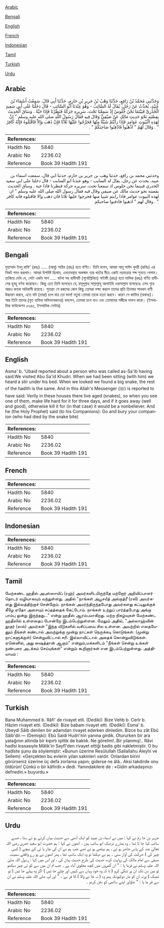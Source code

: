 [Arabic](#arabic)

[Bengali](#bengali)

[English](#english)

[French](#french)

[Indonesian](#indonesian)

[Tamil](#tamil)

[Turkish](#turkish)

[Urdu](#urdu)

## Arabic


<div dir="rtl" lang="ar" style={{fontSize:'larger',backgroundColor:'#f8f9fa',padding:20}}>
وَحَدَّثَنِي مُحَمَّدُ بْنُ رَافِعٍ، حَدَّثَنَا وَهْبُ بْنُ جَرِيرِ بْنِ حَازِمٍ، حَدَّثَنَا أَبِي قَالَ، سَمِعْتُ أَسْمَاءَ بْنَ عُبَيْدٍ، يُحَدِّثُ عَنْ رَجُلٍ، يُقَالُ لَهُ السَّائِبُ - وَهُوَ عِنْدَنَا أَبُو السَّائِبِ - قَالَ دَخَلْنَا عَلَى أَبِي سَعِيدٍ الْخُدْرِيِّ فَبَيْنَمَا نَحْنُ جُلُوسٌ إِذْ سَمِعْنَا تَحْتَ، سَرِيرِهِ حَرَكَةً فَنَظَرْنَا فَإِذَا حَيَّةٌ ‏.‏ وَسَاقَ الْحَدِيثَ بِقِصَّتِهِ نَحْوَ حَدِيثِ مَالِكٍ عَنْ صَيْفِيٍّ وَقَالَ فِيهِ فَقَالَ رَسُولُ اللَّهِ صلى الله عليه وسلم ‏"‏ إِنَّ لِهَذِهِ الْبُيُوتِ عَوَامِرَ فَإِذَا رَأَيْتُمْ شَيْئًا مِنْهَا فَحَرِّجُوا عَلَيْهَا ثَلاَثًا فَإِنْ ذَهَبَ وَإِلاَّ فَاقْتُلُوهُ فَإِنَّهُ كَافِرٌ ‏"‏ ‏.‏ وَقَالَ لَهُمُ ‏"‏ اذْهَبُوا فَادْفِنُوا صَاحِبَكُمْ ‏"‏ ‏.‏
</div>
<div style={{backgroundColor:'#f8f9fa',padding:20, marginBottom: 10}}><table> <thead> <tr> <th>References:</th> <th></th> </tr> </thead> <tbody><tr><td>Hadith No</td><td>5840</td></tr><tr><td>Arabic No</td><td>2236.02</td></tr><tr><td>Reference</td><td>Book 39 Hadith 191</td></tr></tbody></table></div>


<div dir="rtl" lang="ar" style={{fontSize:'larger',backgroundColor:'#f8f9fa',padding:20}}>
وحدثني محمد بن رافع، حدثنا وهب بن جرير بن حازم، حدثنا ابي قال، سمعت اسماء بن عبيد، يحدث عن رجل، يقال له السايب - وهو عندنا ابو السايب - قال دخلنا على ابي سعيد الخدري فبينما نحن جلوس اذ سمعنا تحت، سريره حركة فنظرنا فاذا حية . وساق الحديث بقصته نحو حديث مالك عن صيفي وقال فيه فقال رسول الله صلى الله عليه وسلم " ان لهذه البيوت عوامر فاذا رايتم شييا منها فحرجوا عليها ثلاثا فان ذهب والا فاقتلوه فانه كافر " . وقال لهم " اذهبوا فادفنوا صاحبكم
</div>
<div style={{backgroundColor:'#f8f9fa',padding:20, marginBottom: 10}}><table> <thead> <tr> <th>References:</th> <th></th> </tr> </thead> <tbody><tr><td>Hadith No</td><td>5840</td></tr><tr><td>Arabic No</td><td>2236.02</td></tr><tr><td>Reference</td><td>Book 39 Hadith 191</td></tr></tbody></table></div>

## Bengali


<div dir="ltr" lang="bn" style={{fontSize:'larger',backgroundColor:'#f8f9fa',padding:20}}>
মুহাম্মাদ ইবনু রাফি' (রহঃ) ..... (আবূ) সায়িব (রহঃ) হতে বর্ণিত। তিনি বলেন, আমরা আবূ সাঈদ খুদরী (রাযিঃ) এর নিকট গমন করলাম। আমরা উপবিষ্ট ছিলাম, এমতাবস্থায় অকস্মাৎ তার খাটের নীচে একটা নড়াচড়ার শব্দ শুনতে পেলাম। তাকিয়ে দেখি যে, সেটা একটা সাপ ..... ঘটনা সহ হাদীসটি (পূর্বোল্লিখিত) সাইফী (রহঃ) হতে মালিক (রহঃ) বর্ণিত হাদীসের হুবহু বর্ণনা করেছেন। কিন্তু এতে তিনি বলেছেন যে, রসূলুল্লাহ সাল্লাল্লাহু আলাইহি ওয়াসাল্লাম বলেছেনঃ এসব গৃহে আরও কতক অধিবাসী রয়েছে। সুতরাং সে রকমের কোন কিছু তোমরা লক্ষ্য করলে তাদের প্রতি তিনবার সাবধান বাণী উচ্চারণ করবে, এতে যদি (তারা) চলে যায় তো ভাল! নতুবা তোমরা তাকে হত্যা করবে। কারণ সে কাফির (অবাধ্য)। আর তিনি তাদের (মৃত ব্যক্তির অভিভাবকদের) বললেন, তোমরা চলে যাও এবং তোমাদের সঙ্গীকে দাফন করো। (ইসলামিক ফাউন্ডেশন ৫৬৪৫, ইসলামিক সেন্টার)
</div>
<div style={{backgroundColor:'#f8f9fa',padding:20, marginBottom: 10}}><table> <thead> <tr> <th>References:</th> <th></th> </tr> </thead> <tbody><tr><td>Hadith No</td><td>5840</td></tr><tr><td>Arabic No</td><td>2236.02</td></tr><tr><td>Reference</td><td>Book 39 Hadith 191</td></tr></tbody></table></div>

## English


<div dir="ltr" lang="en" style={{fontSize:'larger',backgroundColor:'#f8f9fa',padding:20}}>
Asma' b. 'Ubaid reported about a person who was called as-Sa'ib having said:We visited Abu Sa'id Khudri. When we had been sitting (with him) we heard a stir under his bed. When we looked we found a big snake, the rest of the hadith is the same. And in this Allah's Messenger (ﷺ) is reported to have said: Verily in these houses there live aged (snakes), so when you see one of them, make life hard for it for three days, and if it goes away (well and good), otherwise kill it for (in that case) it would be a nonbeliever. And he (the Holy Prophet) said (to his Companions): Go and bury your companion (who had died by the snake bite)
</div>
<div style={{backgroundColor:'#f8f9fa',padding:20, marginBottom: 10}}><table> <thead> <tr> <th>References:</th> <th></th> </tr> </thead> <tbody><tr><td>Hadith No</td><td>5840</td></tr><tr><td>Arabic No</td><td>2236.02</td></tr><tr><td>Reference</td><td>Book 39 Hadith 191</td></tr></tbody></table></div>

## French


<div dir="ltr" lang="fr" style={{fontSize:'larger',backgroundColor:'#f8f9fa',padding:20}}>

</div>
<div style={{backgroundColor:'#f8f9fa',padding:20, marginBottom: 10}}><table> <thead> <tr> <th>References:</th> <th></th> </tr> </thead> <tbody><tr><td>Hadith No</td><td>5840</td></tr><tr><td>Arabic No</td><td>2236.02</td></tr><tr><td>Reference</td><td>Book 39 Hadith 191</td></tr></tbody></table></div>

## Indonesian


<div dir="ltr" lang="id" style={{fontSize:'larger',backgroundColor:'#f8f9fa',padding:20}}>

</div>
<div style={{backgroundColor:'#f8f9fa',padding:20, marginBottom: 10}}><table> <thead> <tr> <th>References:</th> <th></th> </tr> </thead> <tbody><tr><td>Hadith No</td><td>5840</td></tr><tr><td>Arabic No</td><td>2236.02</td></tr><tr><td>Reference</td><td>Book 39 Hadith 191</td></tr></tbody></table></div>

## Tamil


<div dir="ltr" lang="ta" style={{fontSize:'larger',backgroundColor:'#f8f9fa',padding:20}}>
மேற்கண்ட ஹதீஸ் அபுஸ்ஸாயிப் (ரஹ்) அவர்களிடமிருந்தே மற்றோர் அறிவிப்பாளர் தொடர் வழியாகவும் வந்துள்ளது. அதில் "நாங்கள் அபூசயீத் அல்குத்ரீ (ரலி) அவர்களது இல்லத்திற்குச் சென்றோம். நாங்கள் அமர்ந்திருந்தபோது அவர்களது கட்டிலுக்குக் கீழே ஏதோ அசையும் சப்தத்தைக் கேட்டோம். நாங்கள் உற்றுப் பார்த்தபோது அங்கு பாம்பு ஒன்று இருந்தது..." என்று ஹதீஸ் ஆரம்பமாகிறது. மற்ற நிகழ்வுகள் மேற்கண்ட ஹதீஸில் உள்ளதைப் போன்றே இடம்பெற்றுள்ளன. மேலும் அதில், "அல்லாஹ்வின் தூதர் (ஸல்) அவர்கள் "இந்த வீடுகளில் வசிப்பவை சில உள்ளன. அவற்றில் எதையேனும் நீங்கள் கண்டால் அவற்றுக்கு மூன்று நாட்கள் நெருக்கடி கொடுங்கள். (மூன்று நாட்களுக்குள்) சென்றுவிட்டால் சரி. இல்லாவிட்டால் அதைக் கொன்றுவிடுங்கள். ஏனெனில், அது ஷைத்தான் ஆகும்" என்றும்,மக்களிடம் "நீங்கள் சென்று உங்கள் நண்பரை அடக்கம் செய்யுங்கள்" என்றும் கூறினார்கள் என இடம்பெற்றுள்ளது. அத்தியாயம் :
</div>
<div style={{backgroundColor:'#f8f9fa',padding:20, marginBottom: 10}}><table> <thead> <tr> <th>References:</th> <th></th> </tr> </thead> <tbody><tr><td>Hadith No</td><td>5840</td></tr><tr><td>Arabic No</td><td>2236.02</td></tr><tr><td>Reference</td><td>Book 39 Hadith 191</td></tr></tbody></table></div>

## Turkish


<div dir="ltr" lang="tr" style={{fontSize:'larger',backgroundColor:'#f8f9fa',padding:20}}>
Bana Muhammed b. Râfi' de rivayet etli. (Dediki): Bize Vehb b. Cerîr b. Hâzim rivayet etti. (Dediki): Bize babam rivayet etti. (Dediki): Esma' b. Ubeydi Sâib denilen bir adamdan rivayet ederken dinledim. Bizce bu zât Ebû Sâib'dir.— (Demişki): Ebû Saidi Hudri'nin yanına girdik. Otururken bir ara yatağının altında bir kıpırtı işittik de baktık. Ne görelim!..Bir yılanmış!.. Râvi hadîsi kıssasıyle Mâlik'in Sayfî'den rivayet ettiği badis gibi nakletmiştir. O bu hadîste şunu da söylemiştir: «Bunun üzerine Resûlullah (Sallallahu Aleyhi ve Sellem): «Gerçekten bu evlerin yılan sakinleri vardır. Onlardan birini görürseniz üzerine üç defa zorlama yapın; giderse ne âlâ.. Aksi takdirde onu öldürün! Çünkü o bir kâfirdir.» dedi. Yanındakilere de : «Gidin arkadaşınızı defnedin.» buyurdu.»
</div>
<div style={{backgroundColor:'#f8f9fa',padding:20, marginBottom: 10}}><table> <thead> <tr> <th>References:</th> <th></th> </tr> </thead> <tbody><tr><td>Hadith No</td><td>5840</td></tr><tr><td>Arabic No</td><td>2236.02</td></tr><tr><td>Reference</td><td>Book 39 Hadith 191</td></tr></tbody></table></div>

## Urdu


<div dir="rtl" lang="ur" style={{fontSize:'larger',backgroundColor:'#f8f9fa',padding:20}}>
جریر بن حا زم نے کہا : میں نے اسماء بن عبید کو ایک آدمی سے حدیث بیان کرتے ہو ئے سنا ، جسے سائب کہا جا تا تھا ۔ وہ ہمارے نزدیک ابو سائب ہیں ۔ انھوں نے کہا : ہم حضرت ابو سعید خدری رضی اللہ تعالیٰ عنہ کے پاس حاضر ہو ئے ، ہم بیٹھے ہو ئے تھے جب ہم نے ان کی چار پا ئی کے نیچے ( کسی چیز کی ) حرکت کی آواز سنی ۔ ہم نے دیکھا تو وہ ایک سانپ تھا ، پھر انھوں نے پو رے واقعے سمیت صیفی سے امام مالک کی روایت کردہ حدیث کی طرح حدیث بیان کی ، اور اس میں کہا : رسول اللہ صلی اللہ علیہ وسلم نے فرما یا : " ان گھروں میں کچھ مخلوق آباد ہے ۔ جب تم ان میں سے کو ئی چیز دیکھو تو تین دن تک ان پر تنگی کرو ( تا کہ وہ خود وہاں سے کہیں اور چلے جا ئیں ) اگر وہ پہلے جا ئیں ( تو ٹھیک ) ورنہ ان کو مار دوکیونکہ پھر وہ ( نہ جا نے والا ) کا فر ہے ۔ " اور آپ صلی اللہ علیہ وسلم نے ان سے فر ما یا : " جاؤاور اپنے ساتھی کو دفن کردو ۔
</div>
<div style={{backgroundColor:'#f8f9fa',padding:20, marginBottom: 10}}><table> <thead> <tr> <th>References:</th> <th></th> </tr> </thead> <tbody><tr><td>Hadith No</td><td>5840</td></tr><tr><td>Arabic No</td><td>2236.02</td></tr><tr><td>Reference</td><td>Book 39 Hadith 191</td></tr></tbody></table></div>